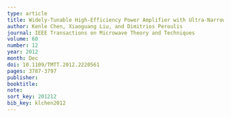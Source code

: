 ```yaml
---
type: article
title: Widely-Tunable High-Efficiency Power Amplifier with Ultra-Narrow Instantaneous Bandwidth
author: Kenle Chen, Xiaoguang Liu, and Dimitrios Peroulis
journal: IEEE Transactions on Microwave Theory and Techniques
volume: 60
number: 12
year: 2012
month: Dec
doi: 10.1109/TMTT.2012.2220561
pages: 3787-3797
publisher:
booktitle:
note:
sort_key: 201212
bib_key: klchen2012
---
```

